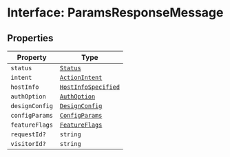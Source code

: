 # Interface: ParamsResponseMessage

## Properties

| Property | Type |
| ------ | ------ |
| `status` | [`Status`](../../message-types/enumerations/status.md) |
| `intent` | [`ActionIntent`](../../../types/action-intent-types/type-aliases/action-intent.md) |
| `hostInfo` | [`HostInfoSpecified`](../../../types/host-info-types/type-aliases/host-info-specified.md) |
| `authOption` | [`AuthOption`](../../../types/authentication-types/type-aliases/auth-option.md) |
| `designConfig` | [`DesignConfig`](../../../types/design-config-types/interfaces/design-config.md) |
| `configParams` | [`ConfigParams`](../../../types/host-info-types/type-aliases/config-params.md) |
| `featureFlags` | [`FeatureFlags`](../../../types/feature-flags-types/type-aliases/feature-flags.md) |
| `requestId?` | `string` |
| `visitorId?` | `string` |
